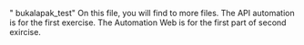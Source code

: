 " bukalapak_test"
On this file, you will find to more files.
The API automation is for the first exercise.
The Automation Web is for the first part of second exircise.
